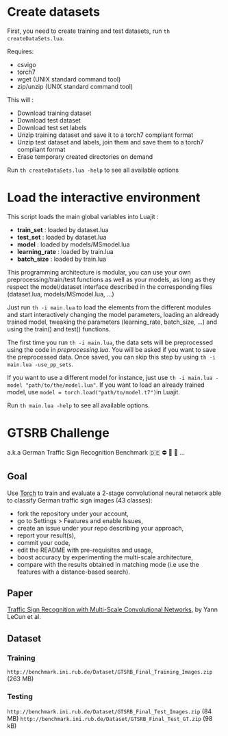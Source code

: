 # Create datasets

First, you need to create training and test datasets, run `th createDataSets.lua`.

Requires:
* csvigo
* torch7
* wget (UNIX standard command tool)
* zip/unzip (UNIX standard command tool)

This will :
* Download training dataset
* Download test dataset
* Download test set labels
* Unzip training dataset and save it to a torch7 compliant format
* Unzip test dataset and labels, join them and save them to a torch7 compliant format
* Erase temporary created directories on demand

Run `th createDataSets.lua -help` to see all available options

# Load the interactive environment

 This script loads the main global variables into Luajit :
 * **train_set**          : loaded by dataset.lua
 * **test_set**           : loaded by dataset.lua
 * **model**              : loaded by models/MSmodel.lua
 * **learning_rate**      : loaded by train.lua
 * **batch_size**         : loaded by train.lua

This programming architecture is modular, you can use your own preprocessing/train/test functions as well as your models, as long as they respect the model/dataset interface described in the corresponding files (dataset.lua, models/MSmodel.lua, ...)

Just run `th -i main.lua` to load the elements from the different modules and start interactively changing the model parameters, loading an aldready trained model, tweaking the parameters (learning_rate, batch_size, ...) and using the train() and test() functions.

The first time you run `th -i main.lua`, the data sets will be preprocessed using the code in *preprocessing.lua*. You will be asked if you want to save the preprocessed data. Once saved, you can skip this step by using `th -i main.lua -use_pp_sets`.

If you want to use a different model for instance, just use `th -i main.lua -model "path/to/the/model.lua"`.
If you want to load an already trained model, use `model = torch.load("path/to/model.t7")`in Luajit.

Run `th main.lua -help` to see all available options.

# GTSRB Challenge

a.k.a German Traffic Sign Recognition Benchmark :de: :no_entry: :no_bicycles:
:no_entry_sign: ...

## Goal

Use [Torch](http://torch.ch/) to train and evaluate a 2-stage convolutional
neural network able to classify German traffic sign images (43 classes):

* fork the repository under your account,
* go to Settings > Features and enable Issues,
* create an issue under your repo describing your approach,
* report your result(s),
* commit your code,
* edit the README with pre-requisites and usage,
* boost accuracy by experimenting the multi-scale architecture,
* compare with the results obtained in matching mode (i.e use the features with a distance-based search).

## Paper

[Traffic Sign Recognition with Multi-Scale Convolutional Networks](http://computer-vision-tjpn.googlecode.com/svn/trunk/documentation/reference_papers/2-sermanet-ijcnn-11-mscnn.pdf), by Yann LeCun et al.

## Dataset

### Training

`http://benchmark.ini.rub.de/Dataset/GTSRB_Final_Training_Images.zip` (263 MB)

### Testing

`http://benchmark.ini.rub.de/Dataset/GTSRB_Final_Test_Images.zip` (84 MB)
`http://benchmark.ini.rub.de/Dataset/GTSRB_Final_Test_GT.zip` (98 kB)
